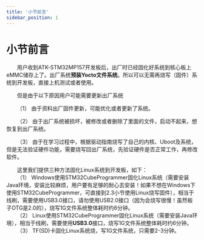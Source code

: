 ```yaml
---
title: '小节前言'
sidebar_position: 1
---
```


# 小节前言

&emsp;&emsp;用户收到ATK-STM32MP157开发板后，出厂时已经固化好系统到核心板上eMMC储存上了。出厂系统**预装Yocto文件系统**。所以可以无需再烧写（固件）系统到开发板，直接上机测试或者使用。

&emsp;&emsp;但是由于以下原因用户可能需要更新出厂系统

&emsp;&emsp;（1）	由于资料出厂固件更新，可能优化或者更新了系统。

&emsp;&emsp;（2）	由于出厂系统被损坏，被修改或者删除了里面的文件，启动不起来，想恢复到出厂系统。

&emsp;&emsp;（3）	由于在学习过程中，根据驱动指南烧写了自己的内核、Uboot及系统，但是无法验证硬件功能，需要烧写回出厂系统，先验证硬件是否正常工作，再修改软件。

&emsp;&emsp;这里我们提供三种方法固化Linux系统到开发板，如下：<br />
&emsp;&emsp;（1）	Windows使用STM32CubeProgrammer固化Linux系统（需要安装Java环境，安装比较麻烦，用户要有足够的耐心去安装！如果不想在Windows下使用STM32CubeProgrammer，可直接到2.3小节使用Linux烧写固件），相当于线刷，需要使用USB3.0接口，请勿使用USB2.0接口（因为会烧写很慢！虽然板子OTG是2.0的），烧写1G文件系统整体耗时约6分钟。<br />
&emsp;&emsp;（2）	Linux使用STM32CubeProgrammer固化Linux系统（需要安装Java环境），相当于线刷，需要使用**USB3.0**接口，烧写1G文件系统整体耗时约6分钟。<br />
&emsp;&emsp;（3）	TF(SD)卡固化Linux系统烧，写1G文件系统，只需要2-3分钟。
